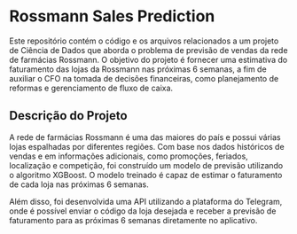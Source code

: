 # Rossmann Sales Prediction
Este repositório contém o código e os arquivos relacionados a um projeto de Ciência de Dados que aborda o problema de previsão de vendas da rede de farmácias Rossmann. O objetivo do projeto é fornecer uma estimativa do faturamento das lojas da Rossmann nas próximas 6 semanas, a fim de auxiliar o CFO na tomada de decisões financeiras, como planejamento de reformas e gerenciamento de fluxo de caixa.

## Descrição do Projeto
A rede de farmácias Rossmann é uma das maiores do país e possui várias lojas espalhadas por diferentes regiões. Com base nos dados históricos de vendas e em informações adicionais, como promoções, feriados, localização e competição, foi construído um modelo de previsão utilizando o algoritmo XGBoost. O modelo treinado é capaz de estimar o faturamento de cada loja nas próximas 6 semanas.

Além disso, foi desenvolvida uma API utilizando a plataforma do Telegram, onde é possível enviar o código da loja desejada e receber a previsão de faturamento para as próximas 6 semanas diretamente no aplicativo.
